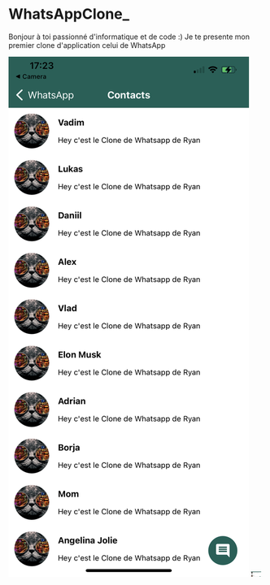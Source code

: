 # WhatsAppClone_
Bonjour à toi passionné d'informatique et de code  :)
Je te presente mon premier clone d'application celui de WhatsApp

![](IMG_4905.PNG)
<img src="IMG_4905.PNG" height="10" width="20"/>
